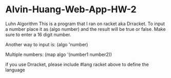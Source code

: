 # Alvin-Huang-Web-App-HW-2
Luhn Algorithm
This is a program that I ran on racket aka Drracket.
To input a number place it as (algo number) and the result will be true or false.
Make sure to enter a 16 digit number.

Another way to input is:
(algo 'number)

Multiple numbers:
(map algo '(number1 number2))

if you use Drracket, please include 
#lang racket
above to define the language
